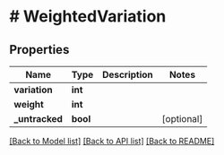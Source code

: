 # # WeightedVariation

## Properties

Name | Type | Description | Notes
------------ | ------------- | ------------- | -------------
**variation** | **int** |  |
**weight** | **int** |  |
**_untracked** | **bool** |  | [optional]

[[Back to Model list]](../../README.md#models) [[Back to API list]](../../README.md#endpoints) [[Back to README]](../../README.md)
